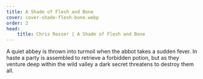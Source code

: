 ```yaml
---
title: A Shade of Flesh and Bone
cover: cover-shade-flesh-bone.webp
order: 2
head:
    title: Chris Rosser | A Shade of Flesh and Bone
---
```


A quiet abbey is thrown into turmoil when the abbot takes a sudden fever. In haste a party is assembled to retrieve a forbidden potion, but as they venture deep within the wild valley a dark secret threatens to destroy them all.
